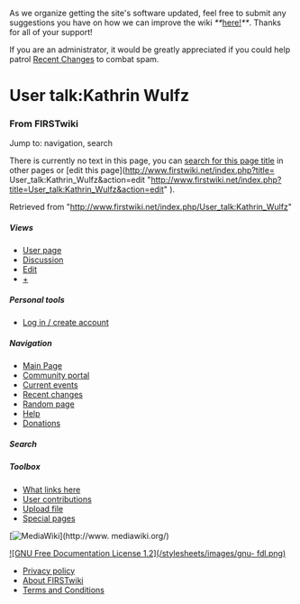 As we organize getting the site's software updated, feel free to submit any
suggestions you have on how we can improve the wiki
_**_[here!](/index.php/User:Hallry/Suggestions "User:Hallry/Suggestions"
)_**_. Thanks for all of your support!

If you are an administrator, it would be greatly appreciated if you could help
patrol [Recent Changes](/index.php/Special:Recentchanges
"Special:Recentchanges" ) to combat spam.

# User talk:Kathrin Wulfz

### From FIRSTwiki

Jump to: navigation, search

There is currently no text in this page, you can [search for this page
title](/index.php/Special:Search/Kathrin_Wulfz "Special:Search/Kathrin Wulfz"
) in other pages or [edit this page](http://www.firstwiki.net/index.php?title=
User_talk:Kathrin_Wulfz&action=edit
"http://www.firstwiki.net/index.php?title=User_talk:Kathrin_Wulfz&action=edit"
).

Retrieved from "<http://www.firstwiki.net/index.php/User_talk:Kathrin_Wulfz>"

##### Views

  * [User page](/index.php?title=User:Kathrin_Wulfz&action=edit)
  * [Discussion](/index.php?title=User_talk:Kathrin_Wulfz&action=edit)
  * [Edit](/index.php?title=User_talk:Kathrin_Wulfz&action=edit)
  * [+](/index.php?title=User_talk:Kathrin_Wulfz&action=edit&section=new)

##### Personal tools

  * [Log in / create account](/index.php?title=Special:Userlogin&returnto=User_talk:Kathrin_Wulfz)

[](/index.php/Main_Page "Main Page" )

##### Navigation

  * [Main Page](/index.php/Main_Page)
  * [Community portal](/index.php/FIRSTwiki:Community_portal)
  * [Current events](/index.php/Current_events)
  * [Recent changes](/index.php/Special:Recentchanges)
  * [Random page](/index.php/Special:Random)
  * [Help](/index.php/FIRSTwiki:Help)
  * [Donations](/index.php/FIRSTwiki:Site_support)

##### Search



##### Toolbox

  * [What links here](/index.php/Special:Whatlinkshere/User_talk:Kathrin_Wulfz)
  * [User contributions](/index.php/Special:Contributions/Kathrin_Wulfz)
  * [Upload file](/index.php/Special:Upload)
  * [Special pages](/index.php/Special:Specialpages)

[![MediaWiki](/skins/common/images/poweredby_mediawiki_88x31.png)](http://www.
mediawiki.org/)

[![GNU Free Documentation License 1.2](/stylesheets/images/gnu-
fdl.png)](http://www.gnu.org/copyleft/fdl.html)

  * [Privacy policy](/index.php/FIRSTwiki:Privacy_policy "FIRSTwiki:Privacy policy" )
  * [About FIRSTwiki](/index.php/FIRSTwiki:About "FIRSTwiki:About" )
  * [Terms and Conditions](/index.php/FIRSTwiki:Terms_and_conditions "FIRSTwiki:Terms and conditions" )

